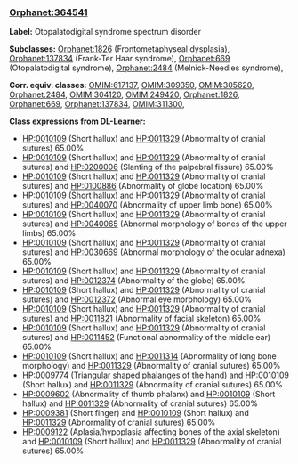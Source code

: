 
### [Orphanet:364541](http://www.orpha.net/ORDO/Orphanet_364541)
**Label:** Otopalatodigital syndrome spectrum disorder

**Subclasses:** [Orphanet:1826](http://www.orpha.net/ORDO/Orphanet_1826) (Frontometaphyseal dysplasia), [Orphanet:137834](http://www.orpha.net/ORDO/Orphanet_137834) (Frank-Ter Haar syndrome), [Orphanet:669](http://www.orpha.net/ORDO/Orphanet_669) (Otopalatodigital syndrome), [Orphanet:2484](http://www.orpha.net/ORDO/Orphanet_2484) (Melnick-Needles syndrome), 

**Corr. equiv. classes:** [OMIM:617137](http://purl.obolibrary.org/obo/OMIM_617137), [OMIM:309350](http://purl.obolibrary.org/obo/OMIM_309350), [OMIM:305620](http://purl.obolibrary.org/obo/OMIM_305620), [Orphanet:2484](http://www.orpha.net/ORDO/Orphanet_2484), [OMIM:304120](http://purl.obolibrary.org/obo/OMIM_304120), [OMIM:249420](http://purl.obolibrary.org/obo/OMIM_249420), [Orphanet:1826](http://www.orpha.net/ORDO/Orphanet_1826), [Orphanet:669](http://www.orpha.net/ORDO/Orphanet_669), [Orphanet:137834](http://www.orpha.net/ORDO/Orphanet_137834), [OMIM:311300](http://purl.obolibrary.org/obo/OMIM_311300), 

**Class expressions from DL-Learner:**

- [HP:0010109](http://purl.obolibrary.org/obo/HP_0010109) (Short hallux) and [HP:0011329](http://purl.obolibrary.org/obo/HP_0011329) (Abnormality of cranial sutures) 65.00%
- [HP:0010109](http://purl.obolibrary.org/obo/HP_0010109) (Short hallux) and [HP:0011329](http://purl.obolibrary.org/obo/HP_0011329) (Abnormality of cranial sutures) and [HP:0200006](http://purl.obolibrary.org/obo/HP_0200006) (Slanting of the palpebral fissure) 65.00%
- [HP:0010109](http://purl.obolibrary.org/obo/HP_0010109) (Short hallux) and [HP:0011329](http://purl.obolibrary.org/obo/HP_0011329) (Abnormality of cranial sutures) and [HP:0100886](http://purl.obolibrary.org/obo/HP_0100886) (Abnormality of globe location) 65.00%
- [HP:0010109](http://purl.obolibrary.org/obo/HP_0010109) (Short hallux) and [HP:0011329](http://purl.obolibrary.org/obo/HP_0011329) (Abnormality of cranial sutures) and [HP:0040070](http://purl.obolibrary.org/obo/HP_0040070) (Abnormality of upper limb bone) 65.00%
- [HP:0010109](http://purl.obolibrary.org/obo/HP_0010109) (Short hallux) and [HP:0011329](http://purl.obolibrary.org/obo/HP_0011329) (Abnormality of cranial sutures) and [HP:0040065](http://purl.obolibrary.org/obo/HP_0040065) (Abnormal morphology of bones of the upper limbs) 65.00%
- [HP:0010109](http://purl.obolibrary.org/obo/HP_0010109) (Short hallux) and [HP:0011329](http://purl.obolibrary.org/obo/HP_0011329) (Abnormality of cranial sutures) and [HP:0030669](http://purl.obolibrary.org/obo/HP_0030669) (Abnormal morphology of the ocular adnexa) 65.00%
- [HP:0010109](http://purl.obolibrary.org/obo/HP_0010109) (Short hallux) and [HP:0011329](http://purl.obolibrary.org/obo/HP_0011329) (Abnormality of cranial sutures) and [HP:0012374](http://purl.obolibrary.org/obo/HP_0012374) (Abnormality of the globe) 65.00%
- [HP:0010109](http://purl.obolibrary.org/obo/HP_0010109) (Short hallux) and [HP:0011329](http://purl.obolibrary.org/obo/HP_0011329) (Abnormality of cranial sutures) and [HP:0012372](http://purl.obolibrary.org/obo/HP_0012372) (Abnormal eye morphology) 65.00%
- [HP:0010109](http://purl.obolibrary.org/obo/HP_0010109) (Short hallux) and [HP:0011329](http://purl.obolibrary.org/obo/HP_0011329) (Abnormality of cranial sutures) and [HP:0011821](http://purl.obolibrary.org/obo/HP_0011821) (Abnormality of facial skeleton) 65.00%
- [HP:0010109](http://purl.obolibrary.org/obo/HP_0010109) (Short hallux) and [HP:0011329](http://purl.obolibrary.org/obo/HP_0011329) (Abnormality of cranial sutures) and [HP:0011452](http://purl.obolibrary.org/obo/HP_0011452) (Functional abnormality of the middle ear) 65.00%
- [HP:0010109](http://purl.obolibrary.org/obo/HP_0010109) (Short hallux) and [HP:0011314](http://purl.obolibrary.org/obo/HP_0011314) (Abnormality of long bone morphology) and [HP:0011329](http://purl.obolibrary.org/obo/HP_0011329) (Abnormality of cranial sutures) 65.00%
- [HP:0009774](http://purl.obolibrary.org/obo/HP_0009774) (Triangular shaped phalanges of the hand) and [HP:0010109](http://purl.obolibrary.org/obo/HP_0010109) (Short hallux) and [HP:0011329](http://purl.obolibrary.org/obo/HP_0011329) (Abnormality of cranial sutures) 65.00%
- [HP:0009602](http://purl.obolibrary.org/obo/HP_0009602) (Abnormality of thumb phalanx) and [HP:0010109](http://purl.obolibrary.org/obo/HP_0010109) (Short hallux) and [HP:0011329](http://purl.obolibrary.org/obo/HP_0011329) (Abnormality of cranial sutures) 65.00%
- [HP:0009381](http://purl.obolibrary.org/obo/HP_0009381) (Short finger) and [HP:0010109](http://purl.obolibrary.org/obo/HP_0010109) (Short hallux) and [HP:0011329](http://purl.obolibrary.org/obo/HP_0011329) (Abnormality of cranial sutures) 65.00%
- [HP:0009122](http://purl.obolibrary.org/obo/HP_0009122) (Aplasia/hypoplasia affecting bones of the axial skeleton) and [HP:0010109](http://purl.obolibrary.org/obo/HP_0010109) (Short hallux) and [HP:0011329](http://purl.obolibrary.org/obo/HP_0011329) (Abnormality of cranial sutures) 65.00%


